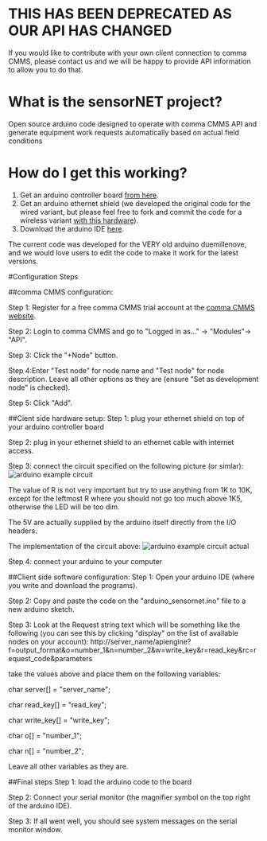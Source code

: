 # THIS HAS BEEN DEPRECATED AS OUR API HAS CHANGED
If you would like to contribute with your own client connection to comma CMMS, please contact us and we will be happy to provide API information to allow you to do that.

# What is the sensorNET project?
Open source arduino code designed to operate with comma CMMS API and generate equipment work requests automatically based on actual field conditions

# How do I get this working?

1. Get an arduino controller board [from here](http://store.arduino.cc/product/A000066).
2. Get an arduino ethernet shield (we developed the original code for the wired variant, but please feel free to fork and commit the code for a wireless variant [with this hardware](http://store.arduino.cc/product/A000058)).
3. Download the arduino IDE [here](http://www.arduino.cc/en/Main/Software).

The current code was developed for the VERY old arduino duemillenove, and we would love users to edit the code to make it work for the latest versions.

#Configuration Steps

##comma CMMS configuration: 

Step 1: Register for a free comma CMMS trial account at the <a href="http://commacmms.com">comma CMMS website</a>.

Step 2: Login to comma CMMS and go to "Logged in as..." -> "Modules"-> "API".

Step 3: Click the "+Node" button.

Step 4:Enter "Test node" for node name and "Test node" for node description. Leave all other options as they are 
(ensure "Set as development node" is checked).

Step 5: Click "Add".

##Cient side hardware setup:
Step 1: plug your ethernet shield on top of your arduino controller board

Step 2: plug in your ethernet shield to an ethernet cable with internet access.

Step 3: connect the circuit specified on the following picture (or simlar):
![arduino example circuit](https://bf370cdf3c8cf9f2feb847c79de6d22707228d49.googledrive.com/host/0B-a-9_EzFNVnfklkdzhXRVdyeEN1cHdXV3NLaEc0VnJwc0ZUNlhWeFBQVUREaWRXaVI5Tlk/drawing.jpg)

The value of R is not very important but try to use anything from 1K to 10K, except for the leftmost R where you should not go too much above 1K5, otherwise the LED will be too dim.

The 5V are actually supplied by the arduino itself directly from the I/O headers.

The implementation of the circuit above:
![arduino example circuit actual](https://582af23bf6cdff4b15e9a43305422732250f5d39.googledrive.com/host/0B-a-9_EzFNVnQ0tBd1QxeVhTLWM/)

Step 4: connect your arduino to your computer

##Client side software configuration:
Step 1: Open your arduino IDE (where you write and download the programs).

Step 2: Copy and paste the code on the "arduino_sensornet.ino" file to a new arduino sketch.

Step 3: Look at the Request string text which will be something like the following (you can see this by clicking "display" on the list of available nodes on your account):
http://server_name/apiengine?f=output_format&o=number_1&n=number_2&w=write_key&r=read_key&rc=request_code&parameters

take the values above and place them on the following variables:

char server[] = "server_name";

char read_key[] = "read_key";

char write_key[] = "write_key";

char o[] = "number_1";

char n[] = "number_2";

Leave all other variables as they are. 

##Final steps
Step 1: load the arduino code to the board

Step 2: Connect your serial monitor (the magnifier symbol on the top right of the arduino IDE).

Step 3: If all went well, you should see system messages on the serial monitor window.
